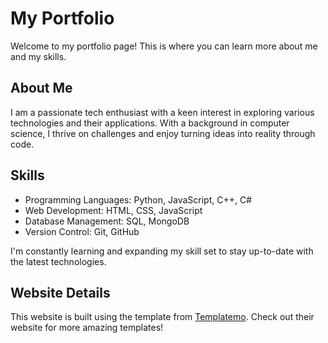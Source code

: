 # My Portfolio

Welcome to my portfolio page! This is where you can learn more about me and my skills.

## About Me

I am a passionate tech enthusiast with a keen interest in exploring various technologies and their applications. With a background in computer science, I thrive on challenges and enjoy turning ideas into reality through code.

## Skills

- Programming Languages: Python, JavaScript, C++, C#
- Web Development: HTML, CSS, JavaScript
- Database Management: SQL, MongoDB
- Version Control: Git, GitHub

I'm constantly learning and expanding my skill set to stay up-to-date with the latest technologies.

## Website Details

This website is built using the template from [Templatemo](https://www.templatemo.com/). Check out their website for more amazing templates!